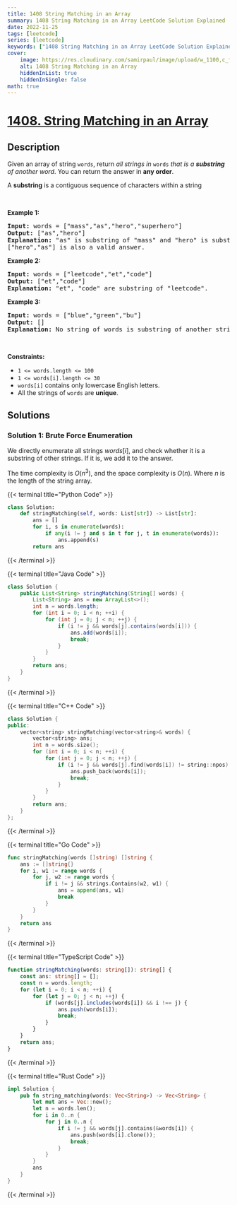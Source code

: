 ```yaml
---
title: 1408 String Matching in an Array
summary: 1408 String Matching in an Array LeetCode Solution Explained
date: 2022-11-25
tags: [leetcode]
series: [leetcode]
keywords: ["1408 String Matching in an Array LeetCode Solution Explained in all languages", "1408 String Matching in an Array", "LeetCode", "leetcode solution in Python3 C++ Java Go PHP Ruby Swift TypeScript Rust C# JavaScript C", "GeeksforGeeks", "InterviewBit", "Coding Ninjas", "HackerRank", "HackerEarth", "CodeChef", "TopCoder", "AlgoExpert", "freeCodeCamp", "Codeforces", "GitHub", "AtCoder", "Samir Paul"]
cover:
    image: https://res.cloudinary.com/samirpaul/image/upload/w_1100,c_fit,co_rgb:FFFFFF,l_text:Arial_75_bold:1408 String Matching in an Array - Solution Explained/problem-solving.webp
    alt: 1408 String Matching in an Array
    hiddenInList: true
    hiddenInSingle: false
math: true
---
```



# [1408. String Matching in an Array](https://leetcode.com/problems/string-matching-in-an-array)


## Description

<p>Given an array of string <code>words</code>, return <em>all strings in </em><code>words</code><em> that is a <strong>substring</strong> of another word</em>. You can return the answer in <strong>any order</strong>.</p>

<p>A <strong>substring</strong> is a contiguous sequence of characters within a string</p>

<p>&nbsp;</p>
<p><strong class="example">Example 1:</strong></p>

<pre>
<strong>Input:</strong> words = [&quot;mass&quot;,&quot;as&quot;,&quot;hero&quot;,&quot;superhero&quot;]
<strong>Output:</strong> [&quot;as&quot;,&quot;hero&quot;]
<strong>Explanation:</strong> &quot;as&quot; is substring of &quot;mass&quot; and &quot;hero&quot; is substring of &quot;superhero&quot;.
[&quot;hero&quot;,&quot;as&quot;] is also a valid answer.
</pre>

<p><strong class="example">Example 2:</strong></p>

<pre>
<strong>Input:</strong> words = [&quot;leetcode&quot;,&quot;et&quot;,&quot;code&quot;]
<strong>Output:</strong> [&quot;et&quot;,&quot;code&quot;]
<strong>Explanation:</strong> &quot;et&quot;, &quot;code&quot; are substring of &quot;leetcode&quot;.
</pre>

<p><strong class="example">Example 3:</strong></p>

<pre>
<strong>Input:</strong> words = [&quot;blue&quot;,&quot;green&quot;,&quot;bu&quot;]
<strong>Output:</strong> []
<strong>Explanation:</strong> No string of words is substring of another string.
</pre>

<p>&nbsp;</p>
<p><strong>Constraints:</strong></p>

<ul>
	<li><code>1 &lt;= words.length &lt;= 100</code></li>
	<li><code>1 &lt;= words[i].length &lt;= 30</code></li>
	<li><code>words[i]</code> contains only lowercase English letters.</li>
	<li>All the strings of <code>words</code> are <strong>unique</strong>.</li>
</ul>

## Solutions

### Solution 1: Brute Force Enumeration

We directly enumerate all strings $words[i]$, and check whether it is a substring of other strings. If it is, we add it to the answer.

The time complexity is $O(n^3)$, and the space complexity is $O(n)$. Where $n$ is the length of the string array.

<!-- tabs:start -->

{{< terminal title="Python Code" >}}
```python
class Solution:
    def stringMatching(self, words: List[str]) -> List[str]:
        ans = []
        for i, s in enumerate(words):
            if any(i != j and s in t for j, t in enumerate(words)):
                ans.append(s)
        return ans
```
{{< /terminal >}}

{{< terminal title="Java Code" >}}
```java
class Solution {
    public List<String> stringMatching(String[] words) {
        List<String> ans = new ArrayList<>();
        int n = words.length;
        for (int i = 0; i < n; ++i) {
            for (int j = 0; j < n; ++j) {
                if (i != j && words[j].contains(words[i])) {
                    ans.add(words[i]);
                    break;
                }
            }
        }
        return ans;
    }
}
```
{{< /terminal >}}

{{< terminal title="C++ Code" >}}
```cpp
class Solution {
public:
    vector<string> stringMatching(vector<string>& words) {
        vector<string> ans;
        int n = words.size();
        for (int i = 0; i < n; ++i) {
            for (int j = 0; j < n; ++j) {
                if (i != j && words[j].find(words[i]) != string::npos) {
                    ans.push_back(words[i]);
                    break;
                }
            }
        }
        return ans;
    }
};
```
{{< /terminal >}}

{{< terminal title="Go Code" >}}
```go
func stringMatching(words []string) []string {
	ans := []string{}
	for i, w1 := range words {
		for j, w2 := range words {
			if i != j && strings.Contains(w2, w1) {
				ans = append(ans, w1)
				break
			}
		}
	}
	return ans
}
```
{{< /terminal >}}

{{< terminal title="TypeScript Code" >}}
```ts
function stringMatching(words: string[]): string[] {
    const ans: string[] = [];
    const n = words.length;
    for (let i = 0; i < n; ++i) {
        for (let j = 0; j < n; ++j) {
            if (words[j].includes(words[i]) && i !== j) {
                ans.push(words[i]);
                break;
            }
        }
    }
    return ans;
}
```
{{< /terminal >}}

{{< terminal title="Rust Code" >}}
```rust
impl Solution {
    pub fn string_matching(words: Vec<String>) -> Vec<String> {
        let mut ans = Vec::new();
        let n = words.len();
        for i in 0..n {
            for j in 0..n {
                if i != j && words[j].contains(&words[i]) {
                    ans.push(words[i].clone());
                    break;
                }
            }
        }
        ans
    }
}
```
{{< /terminal >}}

<!-- tabs:end -->

<!-- end -->
